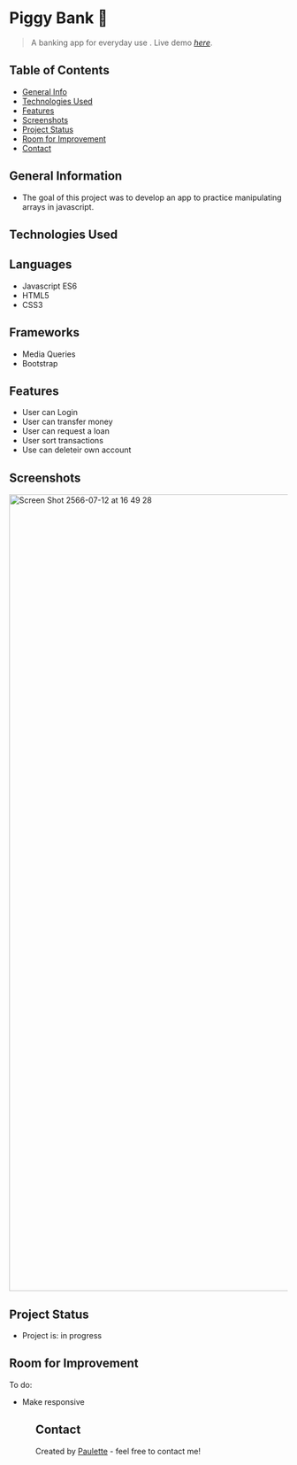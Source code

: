 # Piggy Bank 🐷
> A banking app for everyday use . 
> Live demo [_here_](https://piggys-bank.netlify.app/). 




## Table of Contents
* [General Info](#general-information)
* [Technologies Used](#technologies-used)
* [Features](#features)
* [Screenshots](#screenshots)
* [Project Status](#project-status)
* [Room for Improvement](#room-for-improvement)
* [Contact](#contact)


## General Information
<ul><li>The goal of this project was to develop an app to practice manipulating arrays in javascript. </li></ul>


## Technologies Used

## Languages
<ul>
  <li>Javascript ES6</li>
  <li>HTML5</li>
  <li>CSS3</li></ul>
  
  ## Frameworks
<ul>
<li>Media Queries</li>
  <li>Bootstrap</li>
  </ul>
  

## Features
<ul>
  <li>User can Login </li>
  <li>User can transfer money</li>
  <li>User can request a loan</li>
  <li>User sort transactions</li>
<li>Use can deleteir own account</li>
</ul>




## Screenshots

<img width="1440" alt="Screen Shot 2566-07-12 at 16 49 28" src="https://github.com/Paulette-Zaldivar-Flores/Piggy-Bank/assets/96970580/f200c48a-2a72-4c17-960b-2b2160ed85e7">







## Project Status
<ul>
<li>Project is: in progress</li></ul>


## Room for Improvement

To do:
<ul>
  <li>Make responsive</li>
   <ul>


## Contact
Created by [Paulette](https://paulette-zaldivar-flores.netlify.app/) - feel free to contact me!
